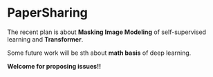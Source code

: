 # PaperSharing

The recent plan is about **Masking Image Modeling**  of self-supervised learning and **Transformer**.

Some future work will be sth about **math basis** of deep learning.

**Welcome for proposing issues!!**